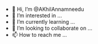 - 👋 Hi, I’m @AKhilAnnamneedu
- 👀 I’m interested in ...
- 🌱 I’m currently learning ...
- 💞️ I’m looking to collaborate on ...
- 📫 How to reach me ...

<!---
AKhilAnnamneedu/AKhilAnnamneedu is a ✨ special ✨ repository because its `README.md` (this file) appears on your GitHub profile.
You can click the Preview link to take a look at your changes.
--->
